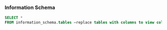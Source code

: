 
### Information Schema
````sql
SELECT *
FROM information_schema.tables –replace tables with columns to view columns
````
